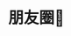 # 朋友圈🐧

<!-- 来自不同领域的优秀朋友们 -->

<div class="friends-grid">
  <FriendCard
    name="戴森球"
    avatar="./public/mylogo.png"
    role="前端开发者"
    description="永远相信美好的事情即将发生"
    link="http://www.daisenqiu.top"
    linkText="欢迎交换友链"
  />
  <FriendCard
    name="zbwer"
    avatar="public/FriendsPhoto/zbwer.jpg"
    role="前端开发工程师"
    description="字节、腾讯大佬,来自电子科技大学"
    link="https://blog.zbwer.work/"
    linkText="地球其实只是一个柯基的屁股"
  />
  <FriendCard
    name="Kaiven"
    avatar="public/FriendsPhoto/Kaiven.jpg"
      role="全栈开发"
    description="医学生转码,全栈佬"
    link="https://www.kaiven666.online/"
    linkText="有了目标就做，Just do it！"
  />
 
  <!-- 继续添加其他朋友的 FriendCard 组件 -->
</div>

<script setup>
import FriendCard from '.vitepress/components/Friends.vue';
</script>

<style>
.friends-grid {
  display: grid;
  grid-template-columns: repeat(auto-fill, minmax(200px, 1fr));
  gap: 16px;
  margin-top: 20px;
}
</style>
